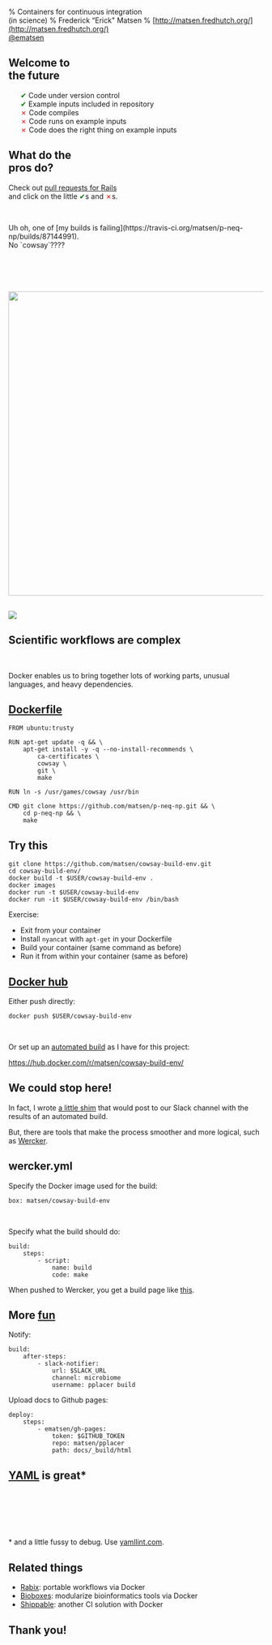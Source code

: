 % Containers for continuous integration <br>(in science)
% Frederick &#8220;Erick" Matsen
% [http://matsen.fredhutch.org/](http://matsen.fredhutch.org/) <br> [\@ematsen](https://twitter.com/ematsen)


<section data-background="figures/octocat.svg"> </section>

## Welcome to <br> the future
<ul style="list-style-type: none;">
<li> <span style="color:green">✔</span> Code under version control
<li class="fragment"> <span style="color:green">✔</span> Example inputs included in repository
<li class="fragment"> <span style="color:red">✗</span> Code compiles
<li class="fragment"> <span style="color:red">✗</span> Code runs on example inputs
<li class="fragment"> <span style="color:red">✗</span> Code does the right thing on example inputs
</ul>


## What do the <br> pros do?
Check out [pull requests for Rails](https://github.com/rails/rails/pulls)<br>and click on the little <span style="color:green">✔</span>s and <span style="color:red">✗</span>s.

&nbsp;

<div class="fragment">
Uh oh, one of
[my builds is failing](https://travis-ci.org/matsen/p-neq-np/builds/87144991).
</div>

<div class="fragment">
No `cowsay`????
</div>


## &nbsp;
<section data-background="figures/hopeless.jpg"> </section>


##
<section data-background="figures/docker.svg"> </section>

##
<img src="https://www.docker.com/sites/default/files/what-is-docker-diagram.png" height=600 />

##
<img src="https://www.docker.com/sites/default/files/what-is-vm-diagram.png" />

## Scientific workflows are complex

&nbsp;

Docker enables us to bring together lots of working parts, unusual languages, and heavy dependencies.

## [Dockerfile](https://docs.docker.com/engine/reference/builder/)

    FROM ubuntu:trusty

    RUN apt-get update -q && \
        apt-get install -y -q --no-install-recommends \
            ca-certificates \
            cowsay \
            git \
            make

    RUN ln -s /usr/games/cowsay /usr/bin

    CMD git clone https://github.com/matsen/p-neq-np.git && \
        cd p-neq-np && \
        make

## Try this

    git clone https://github.com/matsen/cowsay-build-env.git
    cd cowsay-build-env/
    docker build -t $USER/cowsay-build-env .
    docker images
    docker run -t $USER/cowsay-build-env
    docker run -it $USER/cowsay-build-env /bin/bash

<div class="fragment">
Exercise:

* Exit from your container
* Install `nyancat` with `apt-get` in your Dockerfile
* Build your container (same command as before)
* Run it from within your container (same as before)
</div>

## [Docker hub](https://hub.docker.com/)
Either push directly:

    docker push $USER/cowsay-build-env

&nbsp;

Or set up an [automated build](https://docs.docker.com/docker-hub/builds/) as I have for this project:

<https://hub.docker.com/r/matsen/cowsay-build-env/>


## We could stop here!
In fact, I wrote [a little shim](https://github.com/matsengrp/relay) that would post to our Slack channel with the results of an automated build.

But, there are tools that make the process smoother and more logical, such as [Wercker](http://wercker.com).


##
<section data-background="http://blog.wercker.com/images/posts/2015-08-13-Introducing-our-newest-teammember/walter_bay.png"> </section>


## wercker.yml
Specify the Docker image used for the build:

    box: matsen/cowsay-build-env

&nbsp;

Specify what the build should do:

    build:
        steps:
            - script:
                name: build
                code: make

When pushed to Wercker, you get a build page like [this](https://app.wercker.com/#applications/562ac0e50ee6b2c40f0936b4).


## More [fun](https://github.com/matsen/pplacer/blob/master/wercker.yml)
Notify:

    build:
        after-steps:
            - slack-notifier:
                url: $SLACK_URL
                channel: microbiome
                username: pplacer build

Upload docs to Github pages:

    deploy:
        steps:
            - ematsen/gh-pages:
                token: $GITHUB_TOKEN
                repo: matsen/pplacer
                path: docs/_build/html



## [YAML](http://yaml.org/) is great*

&nbsp;

&nbsp;

&nbsp;

\* and a little fussy to debug.
Use [yamllint.com](http://www.yamllint.com/).

## Related things

* [Rabix](https://www.rabix.org/): portable workflows via Docker
* [Bioboxes](http://bioboxes.org/): modularize bioinformatics tools via Docker
* [Shippable](https://app.shippable.com/): another CI solution with Docker

## Thank you!
